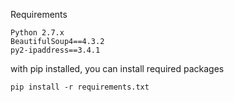 Requirements

    Python 2.7.x
    BeautifulSoup4==4.3.2
    py2-ipaddress==3.4.1

with pip installed, you can install required packages

    pip install -r requirements.txt

